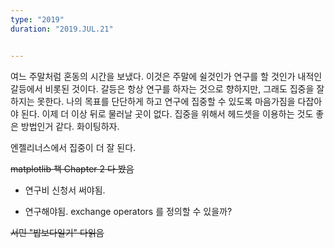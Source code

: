 ```yaml
---
type: "2019"
duration: "2019.JUL.21"


---
```



여느 주말처럼 혼동의 시간을 보냈다. 이것은 주말에 쉴것인가 연구를 할 것인가 내적인 갈등에서 비롯된 것이다. 갈등은 항상 연구를 하자는 것으로 향하지만, 그래도 집중을 잘 하지는 못한다. 나의 목표를 단단하게 하고 연구에 집중할 수 있도록 마음가짐을 다잡아야 된다. 이제 더 이상 뒤로 물러날 곳이 없다. 집중을 위해서 헤드셋을 이용하는 것도 좋은 방법인거 같다. 화이팅하자.

엔젤리너스에서 집중이 더 잘 된다. 

~~matplotlib 책 Chapter 2 다 봤음~~

* 연구비 신청서 써야됨.

* 연구해야됨. exchange operators 를 정의할 수 있을까?

~~서민 "밥보다일기" 다읽음~~